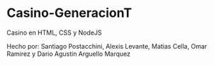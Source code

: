 # Casino-GeneracionT
Casino en HTML, CSS y NodeJS


Hecho por: Santiago Postacchini, Alexis Levante, Matias Cella, Omar Ramirez y Dario Agustín Arguello Marquez
